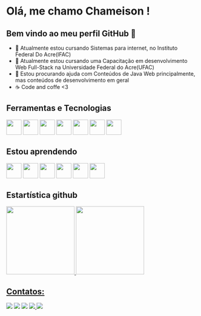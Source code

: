 # Olá, me chamo Chameison ! 
## Bem vindo ao meu perfil GitHub 👋

- 🔭 Atualmente estou cursando Sistemas para internet, no Instituto Federal Do Acre(IFAC)
- 🌱 Atualmente estou cursando uma Capacitação em desenvolvimento Web Full-Stack na Universidade Federal do Acre(UFAC)
- 🤔 Estou procurando ajuda com Conteúdos de Java Web principalmente, mas conteúdos de desenvolvimento em geral
- :coffee: Code and coffe <3 

## Ferramentas e Tecnologias

<img src="https://cdn.jsdelivr.net/gh/devicons/devicon/icons/html5/html5-original-wordmark.svg" width="40" height="40" />   
<img src="https://cdn.jsdelivr.net/gh/devicons/devicon/icons/css3/css3-original-wordmark.svg" width="40" height="40" />
<img src="https://cdn.jsdelivr.net/gh/devicons/devicon/icons/bootstrap/bootstrap-original-wordmark.svg" width="40" height="40" />     
<img src="https://cdn.jsdelivr.net/gh/devicons/devicon/icons/git/git-original.svg" width="40" height="40"/>
<img src="https://cdn.jsdelivr.net/gh/devicons/devicon/icons/javascript/javascript-original.svg" width="40px" height="40px"/>
<img src="https://cdn.jsdelivr.net/gh/devicons/devicon/icons/mysql/mysql-original-wordmark.svg" width="40px" height="40px"/>
<img src="https://cdn.jsdelivr.net/gh/devicons/devicon/icons/java/java-original-wordmark.svg" width="40" height="40" />
          

## Estou aprendendo

<img src="https://cdn.jsdelivr.net/gh/devicons/devicon/icons/matlab/matlab-original.svg" width="40" height="40"/>
<img src="https://cdn.jsdelivr.net/gh/devicons/devicon/icons/java/java-original.svg" width="40" height="40"/> 
<img src="https://cdn.jsdelivr.net/gh/devicons/devicon/icons/linux/linux-original.svg" width="40" height="40"/>
<img src="https://cdn.jsdelivr.net/gh/devicons/devicon/icons/typescript/typescript-original.svg" width="40" height="40" />
<img src="https://cdn.jsdelivr.net/gh/devicons/devicon/icons/react/react-original-wordmark.svg" width="40" height="40" />
<img src="https://cdn.jsdelivr.net/gh/devicons/devicon/icons/figma/figma-original.svg" width="40" height="40"  />
          


## Estartística github

<div>
          <a href="https://github.com/Chameison">
          <img height="180em" src="https://github-readme-stats.vercel.app/api/top-langs/?username=seu-usuário-aqui&layout=compact&langs_count=7&theme=dracula"/>
          <img height="180em" src="https://github-readme-stats.vercel.app/api?username=Chameison
          aqui&show_icons=true&theme=dracula&include_all_commits=true&count_private=true"/>
</div>
          



## Contatos:

<div>
    <a href="https://www.youtube.com/seu-canal-youtube-aqui" target="_blank"><img src="https://img.shields.io/badge/YouTube-FF0000?style=for-the-                     badge&logo=youtube&logoColor=white" target="_blank"></a>
    <a href="https://instagram.com/seu-usuário-instagram-aqui" target="_blank"><img src="https://img.shields.io/badge/-Instagram-%23E4405F?style=for-the-badge&logo=instagram&logoColor=white" target="_blank"></a>
    <a href="https://www.twitch.tv/seu-usuário-aqui" target="_blank"><img src="https://img.shields.io/badge/Twitch-9146FF?style=for-the-badge&logo=twitch&logoColor=white" target="_blank"></a>
    <a href = "mailto:contato@seu-usuário-aqui"><img src="https://img.shields.io/badge/Gmail-D14836?style=for-the-badge&logo=gmail&logoColor=white" target="_blank">        </a>
    <a href="https://www.linkedin.com/in/seu-usuário-linkedln-aqui" target="_blank"><img src="https://img.shields.io/badge/-LinkedIn-%230077B5?style=for-the-badge&logo=linkedin&logoColor=white" target="_blank"></a>   
</div>          

          

